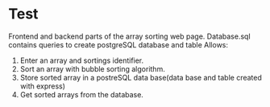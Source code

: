 # Test
Frontend and backend parts of the array sorting web page.
 Database.sql contains queries to create postgreSQL database and table
Allows:
1. Enter an array and sortings identifier.
2. Sort an array with bubble sorting algorithm.
3. Store sorted array in a postreSQL data base(data base and table created with express)
4. Get sorted arrays from the database.


